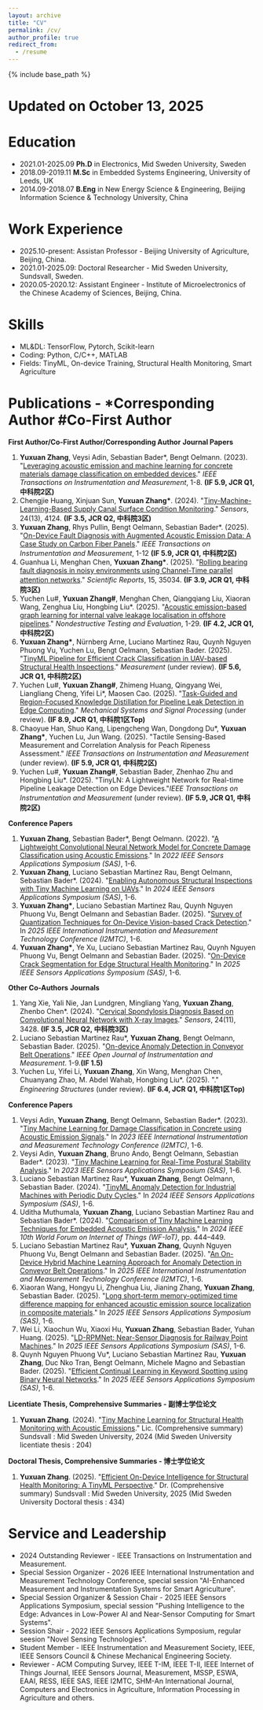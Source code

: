 ```yaml
---
layout: archive
title: "CV"
permalink: /cv/
author_profile: true
redirect_from:
  - /resume
---
```


{% include base_path %}

Updated on October 13, 2025
======

Education
======
* 2021.01-2025.09
  **Ph.D** in Electronics, Mid Sweden University, Sweden 
* 2018.09-2019.11
  **M.Sc** in Embedded Systems Engineering, University of Leeds, UK 
* 2014.09-2018.07
  **B.Eng** in New Energy Science & Engineering, Beijing Information Science & Technology University, China 

Work Experience
======
* 2025.10-present: Assistan Professor  - Beijing University of Agriculture, Beijing, China.
* 2021.01-2025.09: Doctoral Researcher - Mid Sweden University, Sundsvall, Sweden.     
* 2020.05-2020.12: Assistant Engineer  - Institute of Microelectronics of the Chinese Academy of Sciences, Beijing, China.

Skills
======
* ML&DL: TensorFlow, Pytorch, Scikit-learn
* Coding: Python, C/C++, MATLAB
* Fields: TinyML, On-device Training, Structural Health Monitoring, Smart Agriculture

Publications - *Corresponding Author  #Co-First Author              
======
__First Author/Co-First Author/Corresponding Author__
__Journal Papers__
1. __Yuxuan Zhang__, Veysi Adin, Sebastian Bader*, Bengt Oelmann. (2023). "[Leveraging acoustic emission and machine learning for concrete materials damage classification on embedded devices](https://ieeexplore.ieee.org/document/10227301)." _IEEE Transactions on Instrumentation and Measurement_, 1-8. __(IF 5.9, JCR Q1, 中科院2区)__
2. Chengjie Huang, Xinjuan Sun, __Yuxuan Zhang*__. (2024). "[Tiny-Machine-Learning-Based Supply Canal Surface Condition Monitoring](https://www.mdpi.com/1424-8220/24/13/4124)." _Sensors_, 24(13), 4124. __(IF 3.5, JCR Q2, 中科院3区)__
3. __Yuxuan Zhang__, Rhys Pullin, Bengt Oelmann, Sebastian Bader*. (2025). "[On-Device Fault Diagnosis with Augmented Acoustic Emission Data: A Case Study on Carbon Fiber Panels](https://ieeexplore.ieee.org/document/11029626)." _IEEE Transactions on Instrumentation and Measurement_, 1-12 __(IF 5.9, JCR Q1, 中科院2区)__
4. Guanhua Li, Menghan Chen, __Yuxuan Zhang*__. (2025). "[Rolling bearing fault diagnosis in noisy environments using Channel-Time parallel attention networks](https://www.nature.com/articles/s41598-025-22683-y)." _Scientific Reports_, 15, 35034. __(IF 3.9, JCR Q1, 中科院3区)__
5. Yuchen Lu#, __Yuxuan Zhang#__, Menghan Chen, Qiangqiang Liu, Xiaoran Wang, Zenghua Liu, Hongbing Liu*. (2025). "[Acoustic emission-based graph learning for internal valve leakage localisation in offshore pipelines](https://www.tandfonline.com/doi/full/10.1080/10589759.2025.2572393)." _Nondestructive Testing and Evaluation_, 1-29. __(IF 4.2, JCR Q1, 中科院2区)__
6. __Yuxuan Zhang*__, Nürnberg Arne, Luciano Martinez Rau, Quynh Nguyen Phuong Vu, Yuchen Lu, Bengt Oelmann, Sebastian Bader. (2025). "[TinyML Pipeline for Efficient Crack Classification in UAV-based Structural Health Inspections](https://www.diva-portal.org/smash/record.jsf?pid=diva2%3A1990038&dswid=-2459)." _Measurement_ (under review). __(IF 5.6, JCR Q1, 中科院2区)__
7. Yuchen Lu#, __Yuxuan Zhang#__, Zhimeng Huang, Qingyang Wei, Liangliang Cheng, Yifei Li*, Maosen Cao. (2025). "[Task-Guided and Region-Focused Knowledge Distillation for Pipeline Leak Detection in Edge Computing](https://papers.ssrn.com/sol3/papers.cfm?abstract_id=5405089)." _Mechanical Systems and Signal Processing_ (under review). __(IF 8.9, JCR Q1, 中科院1区Top)__
8. Chaoyue Han, Shuo Kang, Lipengcheng Wan, Dongdong Du*, __Yuxuan Zhang*__, Yuchen Lu, Jun Wang. (2025). "Tactile Sensing-Based Measurement and Correlation Analysis for Peach Ripeness Assessment." _IEEE Transactions on Instrumentation and Measurement_ (under review). __(IF 5.9, JCR Q1, 中科院2区)__
9. Yuchen Lu#, __Yuxuan Zhang#__, Sebastian Bader, Zhenhao Zhu and Hongbing Liu*. (2025). "TinyLN: A Lightweight Network for Real-time Pipeline Leakage Detection on Edge Devices."_IEEE Transactions on Instrumentation and Measurement_ (under review). __(IF 5.9, JCR Q1, 中科院2区)__

__Conference Papers__
1. __Yuxuan Zhang__, Sebastian Bader*, Bengt Oelmann. (2022). "[A Lightweight Convolutional Neural Network Model for Concrete Damage Classification using Acoustic Emissions](https://ieeexplore.ieee.org/document/9881386)." In _2022 IEEE Sensors Applications Symposium (SAS)_, 1-6.
2. __Yuxuan Zhang__, Luciano Sebastian Martinez Rau, Bengt Oelmann, Sebastian Bader*. (2024). "[Enabling Autonomous Structural Inspections with Tiny Machine Learning on UAVs](https://ieeexplore.ieee.org/document/10636583)." In _2024 IEEE Sensors Applications Symposium (SAS)_, 1-6.
3. __Yuxuan Zhang*__, Luciano Sebastian Martinez Rau, Quynh Nguyen Phuong Vu, Bengt Oelmann and Sebastian Bader. (2025). "[Survey of Quantization Techniques for On-Device Vision-based Crack Detection](https://ieeexplore.ieee.org/document/11078998)." In _2025 IEEE International Instrumentation and Measurement Technology Conference (I2MTC)_, 1-6.
4. __Yuxuan Zhang*__, Ye Xu, Luciano Sebastian Martinez Rau, Quynh Nguyen Phuong Vu, Bengt Oelmann and Sebastian Bader. (2025). "[On-Device Crack Segmentation for Edge Structural Health Monitoring](https://ieeexplore.ieee.org/document/11105204)." In _2025 IEEE Sensors Applications Symposium (SAS)_, 1-6.

__Other Co-Authors__
__Journals__
1. Yang Xie, Yali Nie, Jan Lundgren, Mingliang Yang, __Yuxuan Zhang__, Zhenbo Chen*. (2024). "[Cervical Spondylosis Diagnosis Based on Convolutional Neural Network with X-ray Images](https://www.mdpi.com/1424-8220/24/11/3428)." _Sensors_, 24(11), 3428. __(IF 3.5, JCR Q2, 中科院3区)__
2. Luciano Sebastian Martinez Rau*, __Yuxuan Zhang__, Bengt Oelmann, Sebastian Bader. (2025). "[On-device Anomaly Detection in Conveyor Belt Operations]([https://arxiv.org/abs/2411.10729](https://ieeexplore.ieee.org/abstract/document/11175363/))." _IEEE Open Journal of Instrumentation and Measurement_. 1-9.__(IF 1.5)__
3. Yuchen Lu, Yifei Li, __Yuxuan Zhang__, Xin Wang, Menghan Chen, Chuanyang Zhao, M. Abdel Wahab, Hongbing Liu*. (2025). "." _Engineering Structures_ (under review). __(IF 6.4, JCR Q1, 中科院1区Top)__
  
__Conference Papers__
1. Veysi Adin, __Yuxuan Zhang__, Bengt Oelmann, Sebastian Bader*. (2023). "[Tiny Machine Learning for Damage Classification in Concrete using Acoustic Emission Signals](https://ieeexplore.ieee.org/document/10175972)." In _2023 IEEE International Instrumentation and Measurement Technology Conference (I2MTC)_, 1-6.
2. Veysi Adin, __Yuxuan Zhang__, Bruno Ando, Bengt Oelmann, Sebastian Bader*. (2023). "[Tiny Machine Learning for Real-Time Postural Stability Analysis](https://ieeexplore.ieee.org/document/10254126)." In _2023 IEEE Sensors Applications Symposium (SAS)_, 1-6. 
3. Luciano Sebastian Martinez Rau*, __Yuxuan Zhang__, Bengt Oelmann, Sebastian Bader. (2024). "[TinyML Anomaly Detection for Industrial Machines with Periodic Duty Cycles](https://ieeexplore.ieee.org/document/10636584)." In _2024 IEEE Sensors Applications Symposium (SAS)_, 1-6.
4. Uditha Muthumala, __Yuxuan Zhang__, Luciano Sebastian Martinez Rau and Sebastian Bader*. (2024). "[Comparison of Tiny Machine Learning Techniques for Embedded Acoustic Emission Analysis.](https://ieeexplore.ieee.org/document/10811219)" In _2024 IEEE 10th World Forum on Internet of Things (WF-IoT)_, pp. 444–449.
5. Luciano Sebastian Martinez Rau*, __Yuxuan Zhang__, Quynh Nguyen Phuong Vu, Bengt Oelmann and Sebastian Bader. (2025). "[An On-Device Hybrid Machine Learning Approach for Anomaly Detection in Conveyor Belt Operations](https://ieeexplore.ieee.org/document/11079096/)." In _2025 IEEE International Instrumentation and Measurement Technology Conference (I2MTC)_, 1-6.
6. Xiaoran Wang, Hongyu Li, Zhenghua Liu, Jianing Zhang, __Yuxuan Zhang__, Sebastian Bader. (2025). "[Long short-term memory-optimized time difference mapping for enhanced acoustic emission source localization in composite materials](https://ieeexplore.ieee.org/document/11105139)." In _2025 IEEE Sensors Applications Symposium (SAS)_, 1-6.
7. Wei Li, Xiaochun Wu, Xiaoxi Hu, __Yuxuan Zhang__, Sebastian Bader, Yuhan Huang. (2025). "[LD-RPMNet: Near-Sensor Diagnosis for Railway Point Machines](https://ieeexplore.ieee.org/document/11105111)." In _2025 IEEE Sensors Applications Symposium (SAS)_, 1-6.
8. Quynh Nguyen Phuong Vu*, Luciano Sebastian Martinez Rau, __Yuxuan Zhang__, Duc Nko Tran, Bengt Oelmann, Michele Magno and Sebastian Bader. (2025). "[Efficient Continual Learning in Keyword Spotting using Binary Neural Networks](https://ieeexplore.ieee.org/document/11105106)." In _2025 IEEE Sensors Applications Symposium (SAS)_, 1-6. 

__Licentiate Thesis, Comprehensive Summaries - 副博士学位论文__
1. __Yuxuan Zhang__. (2024). "[Tiny Machine Learning for Structural Health Monitoring with Acoustic Emissions](https://miun.diva-portal.org/smash/record.jsf?pid=diva2%3A1857441&dswid=-6455)." Lic. (Comprehensive summary) Sundsvall : Mid Sweden University, 2024 (Mid Sweden University licentiate thesis : 204)

__Doctoral Thesis, Comprehensive Summaries - 博士学位论文__
1. __Yuxuan Zhang__. (2025). "[Efficient On-Device Intelligence for Structural Health Monitoring: A TinyML Perspective](https://miun.diva-portal.org/smash/record.jsf?pid=diva2%3A1990416&dswid=-6816)." Dr. (Comprehensive summary) Sundsvall : Mid Sweden University, 2025 (Mid Sweden University Doctoral thesis : 434)



Service and Leadership
======
* 2024 Outstanding Reviewer                 - IEEE Transactions on Instrumentation and Measurement.
* Special Session Organizer                 - 2026 IEEE International Instrumentation and Measurement Technology Conference, special session "AI-Enhanced Measurement and Instrumentation Systems for Smart Agriculture".
* Special Session Organizer & Session Chair - 2025 IEEE Sensors Applications Symposium, special session "Pushing Intelligence to the Edge: Advances in Low-Power AI and Near-Sensor Computing for Smart Systems".
* Session Shair                             - 2022 IEEE Sensors Applications Symposium, regular seesion "Novel Sensing Technologies".
* Student Member                            - IEEE Instrumentation and Measurement Society, IEEE, IEEE Sensors Council & Chinese Mechanical Engineering Society.
* Reviewer                                  - ACM Computing Survey, IEEE T-IM, IEEE T-II, IEEE Internet of Things Journal, IEEE Sensors Journal, Measurement, MSSP, ESWA, EAAI, RESS, IEEE SAS, IEEE I2MTC, SHM-An International Journal, Computers and Electronics in Agriculture, Information Processing in Agriculture and others.
